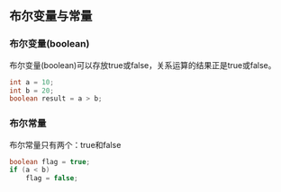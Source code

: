 ## 布尔变量与常量

### 布尔变量(boolean)

布尔变量(boolean)可以存放true或false，关系运算的结果正是true或false。

```java
int a = 10;
int b = 20;
boolean result = a > b;
```

### 布尔常量

布尔常量只有两个：true和false

```java
boolean flag = true;
if (a < b)
    flag = false;
```

